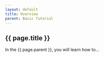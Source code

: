 ```yaml
---
layout: default
title: Overview
parent: Basic Tutorial
---
```


## {{ page.title }}

In the {{ page.parent }}, you will learn how to...
